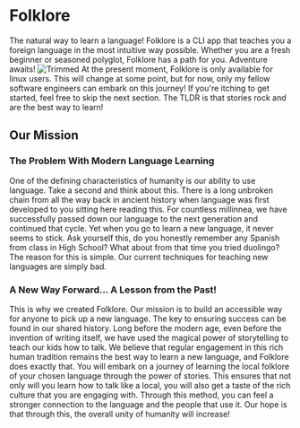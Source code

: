 # Folklore
The natural way to learn a language! Folklore is a CLI app that teaches you a foreign language in the most intuitive way possible. Whether you are a fresh beginner or seasoned polyglot, Folklore has a path for you. Adventure awaits!
![Trimmed](https://github.com/user-attachments/assets/4488580d-1a3e-48f3-bff2-c9253fdbc1a1)
At the present moment, Folklore is only available for linux users. This will change at some point, but for now, only my fellow software engineers can embark on this journey! If you're itching to get started, feel free to skip the next section. The TLDR is that stories rock and are the best way to learn!
## Our Mission
### The Problem With Modern Language Learning
One of the defining characteristics of humanity is our ability to use language. Take a second and think about this. There is a long unbroken chain from all the way back in ancient history when language was first developed to you sitting here reading this. For countless millinnea, we have successfully passed down our language to the next generation and continued that cycle. Yet when you go to learn a new language, it never seems to stick. Ask yourself this, do you honestly remember any Spanish from class in High School? What about from that time you tried duolingo? The reason for this is simple. Our current techniques for teaching new languages are simply bad. 
### A New Way Forward... A Lesson from the Past!
This is why we created Folklore. Our mission is to build an accessible way for anyone to pick up a new language. The key to ensuring success can be found in our shared history. Long before the modern age, even before the invention of writing itself, we have used the magical power of storytelling to teach our kids how to talk. We believe that regular engagement in this rich human tradition remains the best way to learn a new language, and Folklore does exactly that. You will embark on a journey of learning the local folklore of your chosen language through the power of stories. This ensures that not only will you learn how to talk like a local, you will also get a taste of the rich culture that you are engaging with. Through this method, you can feel a stronger connection to the language and the people that use it. Our hope is that through this, the overall unity of humanity will increase!
